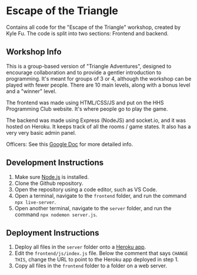 # Escape of the Triangle

Contains all code for the "Escape of the Triangle" workshop, created by Kyle Fu. The code is split into two sections: Frontend and backend.

## Workshop Info

This is a group-based version of "Triangle Adventures", designed to encourage collaboration and to provide a gentler introduction to programming. It's meant for groups of 3 or 4, although the workshop can be played with fewer people. There are 10 main levels, along with a bonus level and a "winner" level.

The frontend was made using HTML/CSS/JS and put on the HHS Programming Club website. It's where people go to play the game.

The backend was made using Express (NodeJS) and socket.io, and it was hosted on Heroku. It keeps track of all the rooms / game states. It also has a very very basic admin panel.

Officers: See this [Google Doc](https://docs.google.com/document/d/13p5BoC7BIf2VXVYe0BNuxkO0PCirLQuqS0x1D6GOsP4/edit?usp=sharing) for more detailed info.

## Development Instructions

1. Make sure [Node.js](https://nodejs.org/en/) is installed.
2. Clone the Github repository.
3. Open the repository using a code editor, such as VS Code.
4. Open a terminal, navigate to the `frontend` folder, and run the command `npx live-server`.
5. Open another terminal, navigate to the `server` folder, and run the command `npx nodemon server.js`.

## Deployment Instructions

1. Deploy all files in the `server` folder onto a [Heroku app](https://devcenter.heroku.com/articles/deploying-nodejs).
2. Edit the `frontend/js/index.js` file. Below the comment that says `CHANGE THIS`, change the URL to point to the Heroku app deployed in step 1.
3. Copy all files in the `frontend` folder to a folder on a web server.
